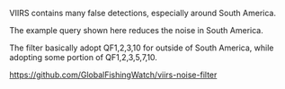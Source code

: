 
VIIRS contains many false detections, especially around South America.

The example query shown here reduces the noise in South America.

The filter basically adopt QF1,2,3,10 for outside of South America, while adopting some portion of QF1,2,3,5,7,10.

https://github.com/GlobalFishingWatch/viirs-noise-filter